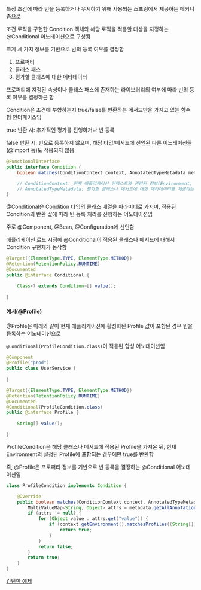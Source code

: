 특정 조건에 따라 빈을 등록하거나 무시하기 위해 사용되는 스프링에서 제공하는 메커니즘으로

조건 로직을 구현한 Condition 객체와 해당 로직을 적용할 대상을 지정하는 @Conditional 어노테이션으로 구성됨

크게 세 가지 정보를 기반으로 빈의 등록 여부를 결정함

1. 프로퍼티
2. 클래스 패스
3. 평가할 클래스에 대한 메타데이터

프로퍼티에 지정된 속성이나 클래스 패스에 존재하는 라이브러리의 여부에 따라 빈의 등록 여부를 결정하곤 함

Condition은 조건에 부합하는지 true/false를 반환하는 메서드만을 가지고 있는 함수형 인터페이스임

true 반환 시: 추가적인 평가를 진행하거나 빈 등록

false 반환 시: 빈으로 등록하지 않으며, 해당 타입/메서드에 선언된 다른 어노테이션들(@Import 등)도 적용되지 않음

```java
@FunctionalInterface
public interface Condition {
    boolean matches(ConditionContext context, AnnotatedTypeMetadata metadata);

    // ConditionContext: 현재 애플리케이션 컨텍스트와 관련된 정보(Environment, ResourceLoader, ClassLoader 등)를 제공하는 객체
    // AnnotatedTypeMetadata: 평가할 클래스나 메서드에 대한 메타데이터를 제공하는 객체
}
```

@Conditional은 Condition 타입의 클래스 배열을 파라미터로 가지며, 적용된 Condition의 반환 값에 따라 빈 등록 처리를 진행하는 어노테이션임

주로 @Component, @Bean, @Configuration에 선언함

애플리케이션 로드 시점에 @Conditional이 적용된 클래스나 메서드에 대해서 Condition 구현체가 동작함

```java
@Target({ElementType.TYPE, ElementType.METHOD})
@Retention(RetentionPolicy.RUNTIME)
@Documented
public @interface Conditional {

    Class<? extends Condition>[] value();
    
}
```

#### 예시(@Profile)

@Profile은 아래와 같이 현재 애플리케이션에 활성화된 Profile 값이 포함된 경우 빈을 등록하는 어노테이션으로

`@Conditional(ProfileCondition.class)`이 적용된 합성 어노테이션임

```java
@Component
@Profile("prod")
public class UserService {
    
}

@Target({ElementType.TYPE, ElementType.METHOD})
@Retention(RetentionPolicy.RUNTIME)
@Documented
@Conditional(ProfileCondition.class)
public @interface Profile {
    
    String[] value();

}
```

ProfileCondition은 해당 클래스나 메서드에 적용된 Profile을 가져온 뒤, 현재 Environment의 설정된 Profile에 포함되는 경우에만 true를 반환함

즉, @Profile은 프로퍼티 정보를 기반으로 빈 등록을 결정하는 @Conditional 어노테이션임

```java
class ProfileCondition implements Condition {

    @Override
    public boolean matches(ConditionContext context, AnnotatedTypeMetadata metadata) {
        MultiValueMap<String, Object> attrs = metadata.getAllAnnotationAttributes(Profile.class.getName());
        if (attrs != null) {
            for (Object value : attrs.get("value")) {
                if (context.getEnvironment().matchesProfiles((String[]) value)) {
                    return true;
                }
            }
            return false;
        }
        return true;
    }
}
```

[간단한 예제](../src/main/java/com/hansanhha/spring/core/condition/SimpleConfiguration.java)
